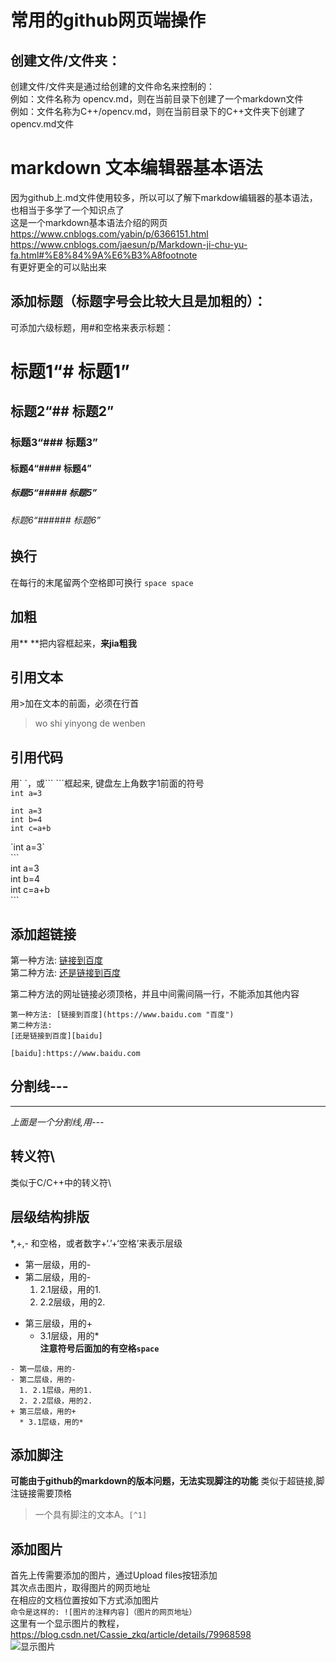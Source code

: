 # 常用的github网页端操作  

## 创建文件/文件夹：  
创建文件/文件夹是通过给创建的文件命名来控制的：  
例如：文件名称为 opencv.md，则在当前目录下创建了一个markdown文件  
例如：文件名称为C++/opencv.md，则在当前目录下的C++文件夹下创建了opencv.md文件  

# markdown 文本编辑器基本语法  
因为github上.md文件使用较多，所以可以了解下markdow编辑器的基本语法，也相当于多学了一个知识点了  
这是一个markdown基本语法介绍的网页  
https://www.cnblogs.com/yabin/p/6366151.html  
https://www.cnblogs.com/jaesun/p/Markdown-ji-chu-yu-fa.html#%E8%84%9A%E6%B3%A8footnote  
有更好更全的可以贴出来  
## 添加标题（标题字号会比较大且是加粗的）：  
可添加六级标题，用#和空格来表示标题：  
# 标题1“# 标题1”  
## 标题2“## 标题2”  
### 标题3“### 标题3”  
#### 标题4“#### 标题4”  
##### 标题5“##### 标题5”  
###### 标题6“###### 标题6”  
## 换行  
在每行的末尾留两个空格即可换行  `space space`  
## 加粗  
用\*\* \*\*把内容框起来，**来jia粗我**  
## 引用文本  
用\>加在文本的前面，必须在行首  
>wo shi yinyong de wenben  
## 引用代码  
用\` \`，或\`\`\` \`\`\`框起来, 键盘左上角数字1前面的符号  
`int a=3`  
```  
int a=3  
int b=4  
int c=a+b  
```  
\`int a=3\`  
\`\`\`  
int a=3  
int b=4  
int c=a+b  
\`\`\`  
## 添加超链接  
第一种方法: [链接到百度](https://www.baidu.com "百度")  
第二种方法: [还是链接到百度][baidu]  

[baidu]:https://www.baidu.com  
第二种方法的网址链接必须顶格，并且中间需间隔一行，不能添加其他内容  
```
第一种方法: [链接到百度](https://www.baidu.com "百度")  
第二种方法:   
[还是链接到百度][baidu]  

[baidu]:https://www.baidu.com
```
## 分割线---  
---  
*上面是一个分割线,用---*  
## 转义符\\  
类似于C/C++中的转义符\\  
## 层级结构排版  
\*,+,- 和空格，或者数字+‘.’+‘空格’来表示层级  
- 第一层级，用的-  
- 第二层级，用的-  
  1. 2.1层级，用的1.   
  2. 2.2层级，用的2.   
+ 第三层级，用的+   
  * 3.1层级，用的*   
**注意符号后面加的有空格`space`**  
```
- 第一层级，用的-  
- 第二层级，用的-  
  1. 2.1层级，用的1.   
  2. 2.2层级，用的2.   
+ 第三层级，用的+   
  * 3.1层级，用的*   
```  
## 添加脚注  
**可能由于github的markdown的版本问题，无法实现脚注的功能**
类似于超链接,脚注链接需要顶格  
>一个具有脚注的文本A。`[^1]`  

[^1]: 的解释A。  
## 添加图片  
首先上传需要添加的图片，通过Upload files按钮添加  
其次点击图片，取得图片的网页地址  
在相应的文档位置按如下方式添加图片  
`命令是这样的: ![图片的注释内容]（图片的网页地址）`  
这里有一个显示图片的教程，https://blog.csdn.net/Cassie_zkq/article/details/79968598  
![显示图片](https://github.com/liaotianyu269/--/blob/master/%E6%8D%95%E8%8E%B7.PNG)  
